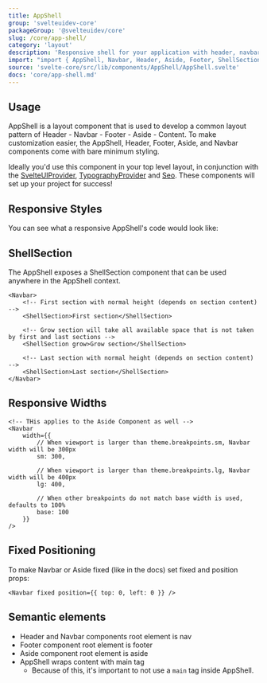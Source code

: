 ```yaml
---
title: AppShell
group: 'svelteuidev-core'
packageGroup: '@svelteuidev/core'
slug: /core/app-shell/
category: 'layout'
description: 'Responsive shell for your application with header, navbar, sidebar, and footer'
import: "import { AppShell, Navbar, Header, Aside, Footer, ShellSection } from '@svelteuidev/core';"
source: 'svelte-core/src/lib/components/AppShell/AppShell.svelte'
docs: 'core/app-shell.md'
---
```


<script>
    import { Demo, AppShellDemos } from '@svelteuidev/demos';
    import { Heading } from 'components';
</script>

<Heading />

## Usage

AppShell is a layout component that is used to develop a common layout pattern of Header - Navbar - Footer - Aside - Content. To make customization easier, the AppShell, Header, Footer, Aside, and Navbar components come with bare minimum styling.

Ideally you'd use this component in your top level layout, in conjunction with the [SvelteUIProvider](theming/svelteui-provider), [TypographyProvider](core/typography-provider) and [Seo](core/seo). These components will set up your project for success!

<Demo demo={AppShellDemos.usage} />

## Responsive Styles

You can see what a responsive AppShell's code would look like:

<Demo demo={AppShellDemos.responsive} />

## ShellSection

The AppShell exposes a ShellSection component that can be used anywhere in the AppShell context.

```svelte
<Navbar>
	<!-- First section with normal height (depends on section content) -->
	<ShellSection>First section</ShellSection>

	<!-- Grow section will take all available space that is not taken by first and last sections -->
	<ShellSection grow>Grow section</ShellSection>

	<!-- Last section with normal height (depends on section content) -->
	<ShellSection>Last section</ShellSection>
</Navbar>
```

## Responsive Widths

```svelte
<!-- THis applies to the Aside Component as well -->
<Navbar
	width={{
		// When viewport is larger than theme.breakpoints.sm, Navbar width will be 300px
		sm: 300,

		// When viewport is larger than theme.breakpoints.lg, Navbar width will be 400px
		lg: 400,

		// When other breakpoints do not match base width is used, defaults to 100%
		base: 100
	}}
/>
```

## Fixed Positioning

To make Navbar or Aside fixed (like in the docs) set fixed and position props:

```svelte
<Navbar fixed position={{ top: 0, left: 0 }} />
```

## Semantic elements

- Header and Navbar components root element is nav
- Footer component root element is footer
- Aside component root element is aside
- AppShell wraps content with main tag
  - Because of this, it's important to not use a `main` tag inside AppShell.
